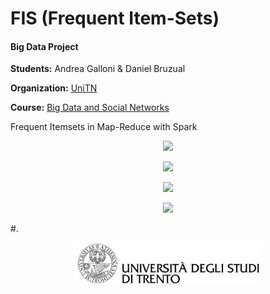 # FIS (Frequent Item-Sets)

#### Big Data Project

**Students:** Andrea Galloni & Daniel Bruzual

**Organization:** [UniTN](http://www.unitn.it/en)

**Course:** [Big Data and Social Networks](http://web.unitn.it/scienze/25367/struttura-del-corso)

Frequent Itemsets in Map-Reduce with Spark

<p align="center">
  <a href="https://spark.apache.org/">
  <img src="https://spark.apache.org/docs/1.3.0/api/python/_static/spark-logo-hd.png" width="300">
  </a>
</p>

<p align="center">
  <a href="https://www.python.org">
  <img src="https://www.python.org/static/community_logos/python-logo-inkscape.svg" width="300">
  </a>
</p>

<p align="center">
  <a href="http://ipython.org/">
  <img src="http://ipython.org/_static/IPy_header.png" width="300">
  </a>
</p>

<p align="center">
  <a href="https://atom.io/">
  <img src="https://cloud.githubusercontent.com/assets/72919/2874231/3af1db48-d3dd-11e3-98dc-6066f8bc766f.png" width="200">
  </a>
</p>


#.

<p align="center">
  <a href="http://unitn.it/en">
  <img src="https://raw.githubusercontent.com/sn1p3r46/introsde-2015-assignment-3-client/master/images/LogoUniTn.png" width="300">
  </a>
</p>
